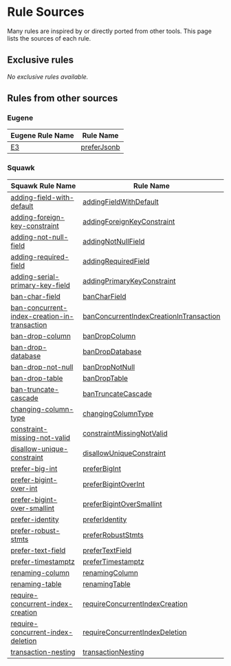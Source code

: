 # Rule Sources
Many rules are inspired by or directly ported from other tools. This page lists the sources of each rule.
## Exclusive rules
_No exclusive rules available._
## Rules from other sources
### Eugene
| Eugene Rule Name | Rule Name |
| ---- | ---- |
| [E3](https://kaveland.no/eugene/hints/E3/index.html) |[preferJsonb](../rules/prefer-jsonb) |
### Squawk
| Squawk Rule Name | Rule Name |
| ---- | ---- |
| [adding-field-with-default](https://squawkhq.com/docs/adding-field-with-default) |[addingFieldWithDefault](../rules/adding-field-with-default) |
| [adding-foreign-key-constraint](https://squawkhq.com/docs/adding-foreign-key-constraint) |[addingForeignKeyConstraint](../rules/adding-foreign-key-constraint) |
| [adding-not-null-field](https://squawkhq.com/docs/adding-not-null-field) |[addingNotNullField](../rules/adding-not-null-field) |
| [adding-required-field](https://squawkhq.com/docs/adding-required-field) |[addingRequiredField](../rules/adding-required-field) |
| [adding-serial-primary-key-field](https://squawkhq.com/docs/adding-serial-primary-key-field) |[addingPrimaryKeyConstraint](../rules/adding-primary-key-constraint) |
| [ban-char-field](https://squawkhq.com/docs/ban-char-field) |[banCharField](../rules/ban-char-field) |
| [ban-concurrent-index-creation-in-transaction](https://squawkhq.com/docs/ban-concurrent-index-creation-in-transaction) |[banConcurrentIndexCreationInTransaction](../rules/ban-concurrent-index-creation-in-transaction) |
| [ban-drop-column](https://squawkhq.com/docs/ban-drop-column) |[banDropColumn](../rules/ban-drop-column) |
| [ban-drop-database](https://squawkhq.com/docs/ban-drop-database) |[banDropDatabase](../rules/ban-drop-database) |
| [ban-drop-not-null](https://squawkhq.com/docs/ban-drop-not-null) |[banDropNotNull](../rules/ban-drop-not-null) |
| [ban-drop-table](https://squawkhq.com/docs/ban-drop-table) |[banDropTable](../rules/ban-drop-table) |
| [ban-truncate-cascade](https://squawkhq.com/docs/ban-truncate-cascade) |[banTruncateCascade](../rules/ban-truncate-cascade) |
| [changing-column-type](https://squawkhq.com/docs/changing-column-type) |[changingColumnType](../rules/changing-column-type) |
| [constraint-missing-not-valid](https://squawkhq.com/docs/constraint-missing-not-valid) |[constraintMissingNotValid](../rules/constraint-missing-not-valid) |
| [disallow-unique-constraint](https://squawkhq.com/docs/disallow-unique-constraint) |[disallowUniqueConstraint](../rules/disallow-unique-constraint) |
| [prefer-big-int](https://squawkhq.com/docs/prefer-big-int) |[preferBigInt](../rules/prefer-big-int) |
| [prefer-bigint-over-int](https://squawkhq.com/docs/prefer-bigint-over-int) |[preferBigintOverInt](../rules/prefer-bigint-over-int) |
| [prefer-bigint-over-smallint](https://squawkhq.com/docs/prefer-bigint-over-smallint) |[preferBigintOverSmallint](../rules/prefer-bigint-over-smallint) |
| [prefer-identity](https://squawkhq.com/docs/prefer-identity) |[preferIdentity](../rules/prefer-identity) |
| [prefer-robust-stmts](https://squawkhq.com/docs/prefer-robust-stmts) |[preferRobustStmts](../rules/prefer-robust-stmts) |
| [prefer-text-field](https://squawkhq.com/docs/prefer-text-field) |[preferTextField](../rules/prefer-text-field) |
| [prefer-timestamptz](https://squawkhq.com/docs/prefer-timestamptz) |[preferTimestamptz](../rules/prefer-timestamptz) |
| [renaming-column](https://squawkhq.com/docs/renaming-column) |[renamingColumn](../rules/renaming-column) |
| [renaming-table](https://squawkhq.com/docs/renaming-table) |[renamingTable](../rules/renaming-table) |
| [require-concurrent-index-creation](https://squawkhq.com/docs/require-concurrent-index-creation) |[requireConcurrentIndexCreation](../rules/require-concurrent-index-creation) |
| [require-concurrent-index-deletion](https://squawkhq.com/docs/require-concurrent-index-deletion) |[requireConcurrentIndexDeletion](../rules/require-concurrent-index-deletion) |
| [transaction-nesting](https://squawkhq.com/docs/transaction-nesting) |[transactionNesting](../rules/transaction-nesting) |
